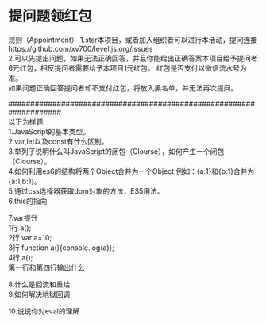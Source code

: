 # 提问题领红包

规则（Appointment）
1.star本项目，或者加入组织者可以进行本活动，提问连接https://github.com/xv700/level.js.org/issues  
2.可以先提出问题，如果无法正确回答，并且你能给出正确答案本项目给予提问者6元红包，相反提问者需要给予本项目1元红包。
红包是否支付以微信流水号为准。  
如果问题正确回答提问者却不支付红包，将放入黑名单，并无法再次提问。  
     
        
####################################################################    
以下为样题  
1.JavaScript的基本类型。   
2.var,let以及const有什么区别。  
3.举列子说明什么叫JavaScript的闭包（Clourse），如何产生一个闭包（Clourse）。   
4.如何利用es6的结构将两个Object合并为一个Object,例如：{a:1}和{b:1}合并为{a:1,b:1}。   
5.通过css选择器获取dom对象的方法，ES5用法。  
6.this的指向  

7.var提升  
1行 a();  
2行 var a=10;  
3行 function a(){console.log(a)};  
4行 a();  
第一行和第四行输出什么    

8.什么是回流和重绘  
9.如何解决地狱回调  

10.说说你对eval的理解 
